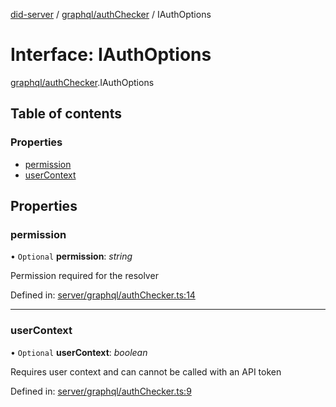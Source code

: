 [did-server](../README.md) / [graphql/authChecker](../modules/graphql_authchecker.md) / IAuthOptions

# Interface: IAuthOptions

[graphql/authChecker](../modules/graphql_authchecker.md).IAuthOptions

## Table of contents

### Properties

- [permission](graphql_authchecker.iauthoptions.md#permission)
- [userContext](graphql_authchecker.iauthoptions.md#usercontext)

## Properties

### permission

• `Optional` **permission**: *string*

Permission required for the resolver

Defined in: [server/graphql/authChecker.ts:14](https://github.com/Puzzlepart/did/blob/049fedc8/server/graphql/authChecker.ts#L14)

___

### userContext

• `Optional` **userContext**: *boolean*

Requires user context and can cannot be called with an API token

Defined in: [server/graphql/authChecker.ts:9](https://github.com/Puzzlepart/did/blob/049fedc8/server/graphql/authChecker.ts#L9)
